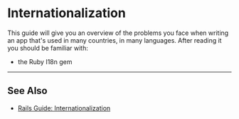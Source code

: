 Internationalization
=======================

This guide will give you an overview
of the problems you face when writing an app
that's used in many countries, in many languages.
After reading it you should be familiar with:

* the Ruby I18n gem 

---------------------------------------------------------------------------


See Also
--------

* [Rails Guide: Internationalization](http://guides.rubyonrails.org/i18n.html)
